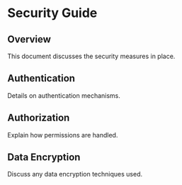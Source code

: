 
# Security Guide

## Overview

This document discusses the security measures in place.

## Authentication

Details on authentication mechanisms.

## Authorization

Explain how permissions are handled.

## Data Encryption

Discuss any data encryption techniques used.

